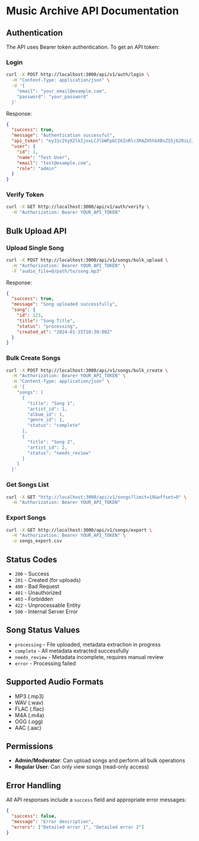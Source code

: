 # Music Archive API Documentation

## Authentication

The API uses Bearer token authentication. To get an API token:

### Login
```bash
curl -X POST http://localhost:3000/api/v1/auth/login \
  -H "Content-Type: application/json" \
  -d '{
    "email": "your_email@example.com",
    "password": "your_password"
  }'
```

Response:
```json
{
  "success": true,
  "message": "Authentication successful",
  "api_token": "eyJ1c2VyX2lkIjoxLCJlbWFpbCI6InRlc3RAZXhhbXBsZS5jb20iLCJyb2xlIjoidXNlciIsImV4cCI6MTczNDU2NzIwMH0=",
  "user": {
    "id": 1,
    "name": "Test User",
    "email": "test@example.com",
    "role": "admin"
  }
}
```

### Verify Token
```bash
curl -X GET http://localhost:3000/api/v1/auth/verify \
  -H "Authorization: Bearer YOUR_API_TOKEN"
```

## Bulk Upload API

### Upload Single Song
```bash
curl -X POST http://localhost:3000/api/v1/songs/bulk_upload \
  -H "Authorization: Bearer YOUR_API_TOKEN" \
  -F "audio_file=@/path/to/song.mp3"
```

Response:
```json
{
  "success": true,
  "message": "Song uploaded successfully",
  "song": {
    "id": 123,
    "title": "Song Title",
    "status": "processing",
    "created_at": "2024-01-15T10:30:00Z"
  }
}
```

### Bulk Create Songs
```bash
curl -X POST http://localhost:3000/api/v1/songs/bulk_create \
  -H "Authorization: Bearer YOUR_API_TOKEN" \
  -H "Content-Type: application/json" \
  -d '{
    "songs": [
      {
        "title": "Song 1",
        "artist_id": 1,
        "album_id": 1,
        "genre_id": 1,
        "status": "complete"
      },
      {
        "title": "Song 2",
        "artist_id": 2,
        "status": "needs_review"
      }
    ]
  }'
```

### Get Songs List
```bash
curl -X GET "http://localhost:3000/api/v1/songs?limit=10&offset=0" \
  -H "Authorization: Bearer YOUR_API_TOKEN"
```

### Export Songs
```bash
curl -X GET http://localhost:3000/api/v1/songs/export \
  -H "Authorization: Bearer YOUR_API_TOKEN" \
  -o songs_export.csv
```

## Status Codes

- `200` - Success
- `201` - Created (for uploads)
- `400` - Bad Request
- `401` - Unauthorized
- `403` - Forbidden
- `422` - Unprocessable Entity
- `500` - Internal Server Error

## Song Status Values

- `processing` - File uploaded, metadata extraction in progress
- `complete` - All metadata extracted successfully
- `needs_review` - Metadata incomplete, requires manual review
- `error` - Processing failed

## Supported Audio Formats

- MP3 (.mp3)
- WAV (.wav)
- FLAC (.flac)
- M4A (.m4a)
- OGG (.ogg)
- AAC (.aac)

## Permissions

- **Admin/Moderator**: Can upload songs and perform all bulk operations
- **Regular User**: Can only view songs (read-only access)

## Error Handling

All API responses include a `success` field and appropriate error messages:

```json
{
  "success": false,
  "message": "Error description",
  "errors": ["Detailed error 1", "Detailed error 2"]
}
``` 